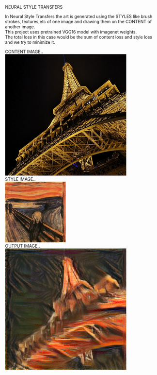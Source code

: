 NEURAL STYLE TRANSFERS  

In Neural Style Transfers the art is generated using the STYLES like brush strokes, textures,etc of one image and drawing them on the CONTENT of another image.  
This project uses pretrained VGG16 model with imagenet weights.  
The total loss in this case would be the sum of content loss and style loss and we try to minimize it.  

CONTENT IMAGE..  
![](images/eiffel.jpg)  
STYLE IMAGE..  
![](images/thescream.jpg)  
OUTPUT IMAGE..  
![](outputs/thescream_onto_eiffel_at_iteration_9.png)
